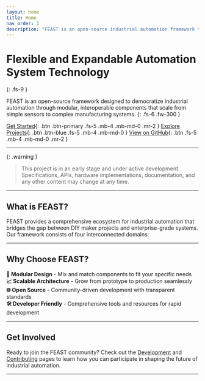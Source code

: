 ```yaml
---
layout: home
title: Home
nav_order: 1
description: "FEAST is an open-source industrial automation framework that combines hardware, firmware, middleware, and software into a unified, scalable system for modern automation needs."
---
```


<!-- DO NOT APPLY AUTO FORMATTING THIS DOCUMENT AS IT RUINS THE JTD ELEMENTS -->

# Flexible and Expandable Automation System Technology
{: .fs-9 }

FEAST is an open-source framework designed to democratize industrial automation through modular, interoperable components that scale from simple sensors to complex manufacturing systems.
{: .fs-6 .fw-300 }

[Get Started](/getting-started/){: .btn .btn-primary .fs-5 .mb-4 .mb-md-0 .mr-2 }
[Explore Projects](/projects/){: .btn .btn-blue .fs-5 .mb-4 .mb-md-0 }
[View on GitHub][FEASTorg Github]{: .btn .fs-5 .mb-4 .mb-md-0 .mr-2 }

---

{: .warning }
> This project is in an early stage and under active development. Specifications, APIs, hardware implementations, documentation, and any other content may change at any time.

---

## What is FEAST?

FEAST provides a comprehensive ecosystem for industrial automation that bridges the gap between DIY maker projects and enterprise-grade systems. Our framework consists of four interconnected domains:

---

## Why Choose FEAST?

**🔧 Modular Design** - Mix and match components to fit your specific needs  
**📈 Scalable Architecture** - Grow from prototype to production seamlessly  
**🌐 Open Source** - Community-driven development with transparent standards  
**🛠️ Developer Friendly** - Comprehensive tools and resources for rapid development

---

## Get Involved

Ready to join the FEAST community? Check out the [Development](/development/) and [Contributing](/contributing/) pages to learn how you can participate in shaping the future of industrial automation.

---

[FEASTorg Github]: https://github.com/FEASTorg
